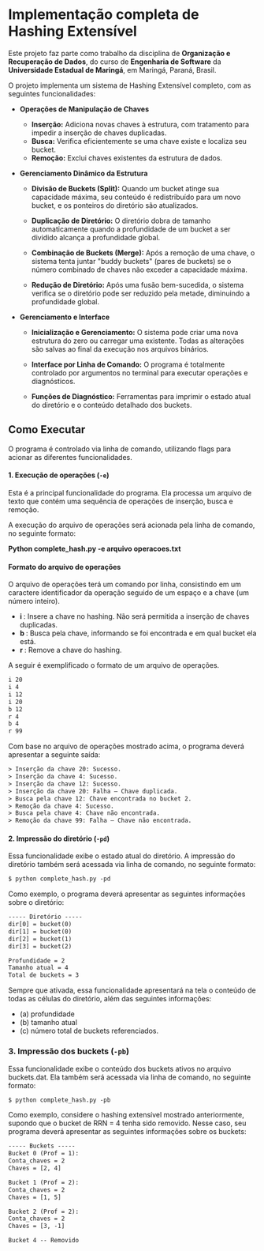 # Implementação completa de Hashing Extensível

Este projeto faz parte como trabalho da disciplina de **Organização e Recuperação de Dados**, do curso de **Engenharia de Software** da **Universidade Estadual de Maringá**, em Maringá, Paraná, Brasil.

O projeto implementa um sistema de Hashing Extensível completo, com as seguintes funcionalidades:

* **Operações de Manipulação de Chaves**
    * **Inserção:** Adiciona novas chaves à estrutura, com tratamento para impedir a inserção de chaves duplicadas.
    * **Busca:** Verifica eficientemente se uma chave existe e localiza seu bucket.
    * **Remoção:** Exclui chaves existentes da estrutura de dados.

* **Gerenciamento Dinâmico da Estrutura**
    * **Divisão de Buckets (Split):** Quando um bucket atinge sua capacidade máxima, seu conteúdo é redistribuído para um novo bucket, e os ponteiros do diretório são atualizados.

    * **Duplicação de Diretório:** O diretório dobra de tamanho automaticamente quando a profundidade de um bucket a ser dividido alcança a profundidade global.

    * **Combinação de Buckets (Merge):** Após a remoção de uma chave, o sistema tenta juntar "buddy buckets" (pares de buckets) se o número combinado de chaves não exceder a capacidade máxima.

    * **Redução de Diretório:** Após uma fusão bem-sucedida, o sistema verifica se o diretório pode ser reduzido pela metade, diminuindo a profundidade global.

* **Gerenciamento e Interface**
    * **Inicialização e Gerenciamento:** O sistema pode criar uma nova estrutura do zero ou carregar uma existente. Todas as alterações são salvas ao final da execução nos arquivos binários.

    * **Interface por Linha de Comando:** O programa é totalmente controlado por argumentos no terminal para executar operações e diagnósticos.

    * **Funções de Diagnóstico:** Ferramentas para imprimir o estado atual do diretório e o conteúdo detalhado dos buckets.

## Como Executar

O programa é controlado via linha de comando, utilizando flags para acionar as diferentes funcionalidades.

#### 1. Execução de operações (`-e`)
Esta é a principal funcionalidade do programa. Ela processa um arquivo de texto que contém uma sequência de
operações de inserção, busca e remoção.

A execução do arquivo de operações será acionada pela linha de comando, no seguinte formato:

**Python complete_hash.py -e arquivo operacoes.txt**

#### Formato do arquivo de operações    
O arquivo de operações terá um comando por linha, consistindo em um caractere identificador da operação seguido
de um espaço e a chave (um número inteiro).
- **i <chave>**: Insere a chave no hashing. Não será permitida a inserção de chaves duplicadas.
- **b <chave>**: Busca pela chave, informando se foi encontrada e em qual bucket ela está.
- **r <chave>**: Remove a chave do hashing.

A seguir é exemplificado o formato de um arquivo de operações.
```txt
i 20
i 4
i 12
i 20
b 12
r 4
b 4
r 99
```

Com base no arquivo de operações mostrado acima, o programa deverá apresentar a seguinte saída:

```txt 
> Inserção da chave 20: Sucesso. 
> Inserção da chave 4: Sucesso.
> Inserção da chave 12: Sucesso. 
> Inserção da chave 20: Falha – Chave duplicada.
> Busca pela chave 12: Chave encontrada no bucket 2.
> Remoção da chave 4: Sucesso.
> Busca pela chave 4: Chave não encontrada.
> Remoção da chave 99: Falha – Chave não encontrada.
```

#### 2. Impressão do diretório (`-pd`)
Essa funcionalidade exibe o estado atual do diretório. A impressão do diretório também será acessada via linha de comando, no seguinte formato:

```txt
$ python complete_hash.py -pd
```

Como exemplo, o programa deverá apresentar as seguintes informações sobre o diretório:
```txt
----- Diretório -----
dir[0] = bucket(0)
dir[1] = bucket(0)
dir[2] = bucket(1)
dir[3] = bucket(2)

Profundidade = 2
Tamanho atual = 4
Total de buckets = 3
```

Sempre que ativada, essa funcionalidade apresentará na tela o conteúdo de todas as células do diretório, além das seguintes informações: 
- (a) profundidade
- (b) tamanho atual
- (c) número total de buckets referenciados.

### 3. Impressão dos buckets (`-pb`)
Essa funcionalidade exibe o conteúdo dos buckets ativos no arquivo buckets.dat. Ela também será acessada via linha de comando, no seguinte formato:

```txt
$ python complete_hash.py -pb
```
Como exemplo, considere o hashing extensível mostrado anteriormente, supondo que o bucket de RRN = 4 tenha
sido removido. Nesse caso, seu programa deverá apresentar as seguintes informações sobre os buckets:

```txt
----- Buckets -----
Bucket 0 (Prof = 1):
Conta_chaves = 2
Chaves = [2, 4]

Bucket 1 (Prof = 2):
Conta_chaves = 2
Chaves = [1, 5]

Bucket 2 (Prof = 2):
Conta_chaves = 2
Chaves = [3, -1]

Bucket 4 -- Removido
```
